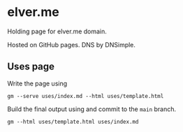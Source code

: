 # elver.me

Holding page for elver.me domain.

Hosted on GitHub pages. DNS by DNSimple.

## Uses page

Write the page using

    gm --serve uses/index.md --html uses/template.html

Build the final output using and commit to the `main` branch.

    gm --html uses/template.html uses/index.md

